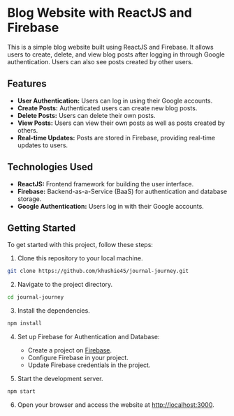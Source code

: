 # Blog Website with ReactJS and Firebase

This is a simple blog website built using ReactJS and Firebase. It allows users to create, delete, and view blog posts after logging in through Google authentication. Users can also see posts created by other users.

## Features

- **User Authentication:** Users can log in using their Google accounts.
- **Create Posts:** Authenticated users can create new blog posts.
- **Delete Posts:** Users can delete their own posts.
- **View Posts:** Users can view their own posts as well as posts created by others.
- **Real-time Updates:** Posts are stored in Firebase, providing real-time updates to users.

## Technologies Used

- **ReactJS:** Frontend framework for building the user interface.
- **Firebase:** Backend-as-a-Service (BaaS) for authentication and database storage.
- **Google Authentication:** Users log in with their Google accounts.

## Getting Started

To get started with this project, follow these steps:

1. Clone this repository to your local machine.

```bash
git clone https://github.com/khushie45/journal-journey.git
```

2. Navigate to the project directory.

```bash
cd journal-journey
```

3. Install the dependencies.

```bash
npm install
```

4. Set up Firebase for Authentication and Database:

   - Create a project on [Firebase](https://firebase.google.com/).
   - Configure Firebase in your project.
   - Update Firebase credentials in the project.

5. Start the development server.

```bash
npm start
```

6. Open your browser and access the website at [http://localhost:3000](http://localhost:3000).
